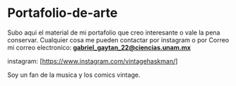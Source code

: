 # Portafolio-de-arte
Subo aqui el material de mi portafolio que creo interesante o vale la pena conservar. 
Cualquier cosa me pueden contactar por instagram o por Correo mi correo electronico:
**gabriel_gaytan_22@ciencias.unam.mx**

instagram: 
[https://www.instagram.com/vintagehaskman/]

Soy un fan de la musica y los comics vintage. 
